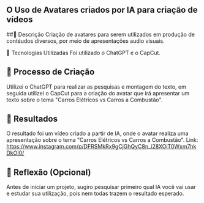 ## O Uso de Avatares criados por IA para criação de vídeos

##📒 Descrição
Criação de avatares para serem utilizados em produção de contéudos diversos, por meio de apresentações audio visuais.
 
🤖 Tecnologias Utilizadas
Foi utilizado o ChatGPT e o CapCut.
## 🧐 Processo de Criação
Utilizei o ChatGPT para realizar as pesquisas e montagem do texto, em seguida utilizei o CapCut para a criação do avatar que irá apresentar um texto sobre o tema "Carros Elétricos vs Carros a Combustão".

## 🚀 Resultados
O resultado foi um vídeo criado a partir de IA, onde o avatar realiza uma apresentação sobre o tema "Carros Elétricos vs Carros a Combustão".
Link: https://www.instagram.com/p/DFRSMkRx9gCjGhQyC8n_i28XOiT0Wxm7hkDkOI0/

## 💭 Reflexão (Opcional)
Antes de iniciar um projeto, sugiro pesquisar primeiro qual IA você vai usar e estudar sua utilização, pois nem todas trazem o resultado esperado.

